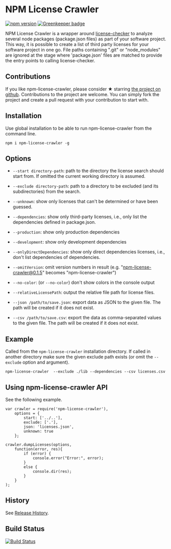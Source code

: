NPM License Crawler
===================

[![npm version](https://badge.fury.io/js/npm-license-crawler.svg)](http://badge.fury.io/js/npm-license-crawler)
 [![Greenkeeper badge](https://badges.greenkeeper.io/mwittig/npm-license-crawler.svg)](https://greenkeeper.io/)

NPM License Crawler is a wrapper around [license-checker](https://github.com/davglass/license-checker) to analyze
several node packages (package.json files) as part of your software project. This way, it is possible to create a list
of third party licenses for your software project in one go. File paths containing ".git" or "node_modules" are ignored
at the stage where 'package.json' files are matched to provide the entry points to calling license-checker.

Contributions
-------------

If you like npm-license-crawler, please consider &#x2605; starring
[the project on github](https://github.com/mwittig/npm-license-crawler). Contributions to the project are  welcome.
You can simply fork the project and create a pull request with your contribution to start with.

Installation
------------

Use global installation to be able to run npm-license-crawler from the command line.

    npm i npm-license-crawler -g

Options
-------

* `--start directory-path`: path to the directory the license search should start from.
    If omitted the current working directory is assumed.

* `--exclude directory-path`: path to a directory to be excluded (and its subdirectories) from the search.

* `--unknown`: show only licenses that can't be determined or have been guessed.

* `--dependencies`: show only third-party licenses, i.e., only list the dependencies defined in package.json.

* `--production`: show only production dependencies

* `--development`: show only development dependencies

* `--onlyDirectDependencies`: show only direct dependencies licenses, i.e., don't list dependencies of dependencies.

* `--omitVersion`: omit version numbers in result (e.g. "npm-license-crawler@0.1.5" becomes "npm-license-crawler")

* `--no-color`: (or `--no-color`) don't show colors in the console output

* `--relativeLicensePath`: output the relative file path for license files.

* `--json /path/to/save.json`: export data as JSON to the given file.
    The path will be created if it does not exist.

* `--csv /path/to/save.csv`: export the data as comma-separated values to the given file.
    The path will be created if it does not exist.

Example
-------

Called from the `npm-license-crawler` installation directory. If called in another directory
 make sure the given exclude path exists (or omit the `--exclude` option and argument).

    npm-license-crawler  --exclude ./lib --dependencies --csv licenses.csv
    
Using npm-license-crawler API
-----------------------------

See the following example.

    var crawler = require('npm-license-crawler'),
        options = {
            start: ['../..'],
            exclude: ['.'],
            json: 'licenses.json',
            unknown: true
        };

    crawler.dumpLicenses(options,
        function(error, res){
            if (error) {
                console.error("Error:", error);
            }
            else {
                console.dir(res);
            }
        }
    );

History
-------

See [Release History](https://github.com/mwittig/npm-license-crawler/blob/master/HISTORY.md).

Build Status
------------

[![Build Status](https://travis-ci.org/mwittig/npm-license-crawler.png?branch=master)](https://travis-ci.org/mwittig/npm-license-crawler)
